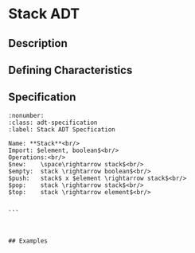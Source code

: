 # Stack ADT

## Description


## Defining Characteristics


## Specification

````{prf:definition}
:nonumber:
:class: adt-specification
:label: Stack ADT Specfication

Name: **Stack**<br/>
Import: $element, boolean$<br/>
Operations:<br/>
$new:    \space\rightarrow stack$<br/>
$empty:  stack \rightarrow boolean$<br/>
$push:   stack$ x $element \rightarrow stack$<br/>
$pop:    stack \rightarrow stack$<br/>
$top:    stack \rightarrow element$<br/>


```



## Examples
